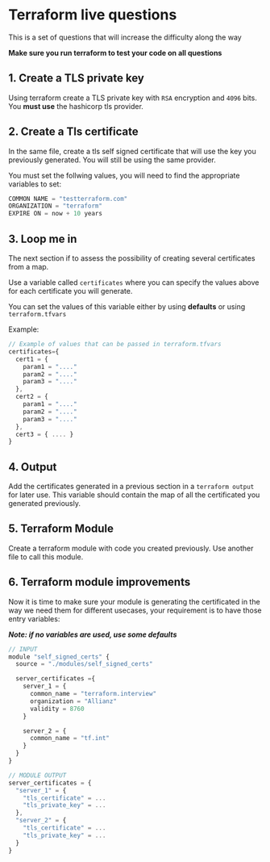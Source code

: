 # Terraform live questions

This is a set of questions that will increase the difficulty along the way

**Make sure you run terraform to test your code on all questions**

## 1. Create a TLS private key
Using terraform create a TLS private key with `RSA` encryption and `4096` bits. You **must use** the hashicorp tls provider.

## 2. Create a Tls certificate
In the same file, create a tls self signed certificate that will use the key you previously generated. You will still be using the same provider.

You must set the follwing values, you will need to find the appropriate variables to set:
```javascript
COMMON NAME = "testterraform.com"
ORGANIZATION = "terraform"
EXPIRE ON = now + 10 years
```

## 3. Loop me in
The next section if to assess the possibility of creating several certificates from a map.

Use a variable called `certificates` where you can specify the values above for each certificate you will generate.

You can set the values of this variable either by using **defaults** or using `terraform.tfvars`

Example:
```javascript
// Example of values that can be passed in terraform.tfvars
certificates={
  cert1 = {
    param1 = "...."
    param2 = "...."
    param3 = "...."
  },
  cert2 = {
    param1 = "...."
    param2 = "...."
    param3 = "...."
  },
  cert3 = { .... }
}

```

## 4. Output
Add the certificates generated in a previous section in a `terraform output` for later use. This variable should contain the map of all the certificated you generated previously.

## 5. Terraform Module
Create a terraform module with code you created previously. Use another file to call this module.

## 6. Terraform module improvements
Now it is time to make sure your module is generating the certificated in the way we need them for different usecases, your requirement is to have those entry variables:

***Note: if no variables are used, use some defaults***

```javascript
// INPUT
module "self_signed_certs" {
  source = "./modules/self_signed_certs"

  server_certificates ={
    server_1 = {
      common_name = "terraform.interview"
      organization = "Allianz"
      validity = 8760
    }

    server_2 = {
      common_name = "tf.int"
    }
  }
}

// MODULE OUTPUT
server_certificates = {
  "server_1" = {
    "tls_certificate" = ...
    "tls_private_key" = ...
  },
  "server_2" = {
    "tls_certificate" = ...
    "tls_private_key" = ...
  }
}
```

